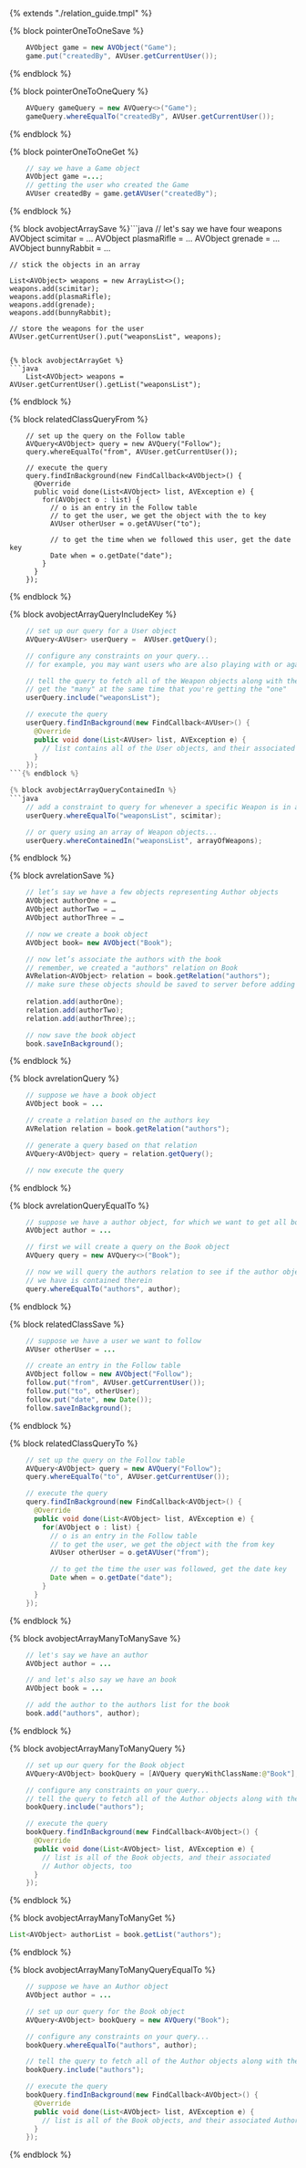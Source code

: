 {% extends "./relation_guide.tmpl" %}

{% block pointerOneToOneSave %}
```java
    AVObject game = new AVObject("Game");
    game.put("createdBy", AVUser.getCurrentUser());
```
{% endblock %}

{% block pointerOneToOneQuery %}
```java
    AVQuery gameQuery = new AVQuery<>("Game");
    gameQuery.whereEqualTo("createdBy", AVUser.getCurrentUser());
```
{% endblock %}

{% block pointerOneToOneGet %}
```java
    // say we have a Game object
    AVObject game =...;
    // getting the user who created the Game
    AVUser createdBy = game.getAVUser("createdBy");
```
{% endblock %}

{% block avobjectArraySave %}```java
    // let's say we have four weapons
    AVObject scimitar = ...
    AVObject plasmaRifle = ...
    AVObject grenade = ...
    AVObject bunnyRabbit = ...

    // stick the objects in an array

    List<AVObject> weapons = new ArrayList<>();
    weapons.add(scimitar);
    weapons.add(plasmaRifle);
    weapons.add(grenade);
    weapons.add(bunnyRabbit);

    // store the weapons for the user
    AVUser.getCurrentUser().put("weaponsList", weapons);
```{% endblock %}

{% block avobjectArrayGet %}
```java
    List<AVObject> weapons = AVUser.getCurrentUser().getList("weaponsList");
```
{% endblock %}

{% block relatedClassQueryFrom %}
```objc
    // set up the query on the Follow table
    AVQuery<AVObject> query = new AVQuery("Follow");
    query.whereEqualTo("from", AVUser.getCurrentUser());

    // execute the query
    query.findInBackground(new FindCallback<AVObject>() {
      @Override
      public void done(List<AVObject> list, AVException e) {
        for(AVObject o : list) {
          // o is an entry in the Follow table
          // to get the user, we get the object with the to key
          AVUser otherUser = o.getAVUser("to");

          // to get the time when we followed this user, get the date key
          Date when = o.getDate("date");
        } 
      }
    });
```
{% endblock %}

{% block avobjectArrayQueryIncludeKey %}
```java
    // set up our query for a User object
    AVQuery<AVUser> userQuery =  AVUser.getQuery();

    // configure any constraints on your query...
    // for example, you may want users who are also playing with or against you

    // tell the query to fetch all of the Weapon objects along with the user
    // get the "many" at the same time that you're getting the "one"
    userQuery.include("weaponsList");

    // execute the query
    userQuery.findInBackground(new FindCallback<AVUser>() {
      @Override
      public void done(List<AVUser> list, AVException e) {
        // list contains all of the User objects, and their associated Weapon objects, too
      }
    });
```{% endblock %}

{% block avobjectArrayQueryContainedIn %}
```java
    // add a constraint to query for whenever a specific Weapon is in an array
    userQuery.whereEqualTo("weaponsList", scimitar);

    // or query using an array of Weapon objects...
    userQuery.whereContainedIn("weaponsList", arrayOfWeapons);
```
{% endblock %}

{% block avrelationSave %}
```java
    // let’s say we have a few objects representing Author objects
    AVObject authorOne = …
    AVObject authorTwo = …
    AVObject authorThree = …

    // now we create a book object
    AVObject book= new AVObject("Book");

    // now let’s associate the authors with the book
    // remember, we created a "authors" relation on Book
    AVRelation<AVObject> relation = book.getRelation("authors");
    // make sure these objects should be saved to server before adding to relation
    
    relation.add(authorOne);
    relation.add(authorTwo);
    relation.add(authorThree);;

    // now save the book object
    book.saveInBackground();
```
{% endblock %}

{% block avrelationQuery %}
```java
    // suppose we have a book object
    AVObject book = ...

    // create a relation based on the authors key
    AVRelation relation = book.getRelation("authors");

    // generate a query based on that relation
    AVQuery<AVObject> query = relation.getQuery();

    // now execute the query
```
{% endblock %}

{% block avrelationQueryEqualTo %}
```java
    // suppose we have a author object, for which we want to get all books
    AVObject author = ...

    // first we will create a query on the Book object
    AVQuery query = new AVQuery<>("Book");

    // now we will query the authors relation to see if the author object 
    // we have is contained therein
    query.whereEqualTo("authors", author);
```
{% endblock %}

{% block relatedClassSave %}
```java
    // suppose we have a user we want to follow
    AVUser otherUser = ...

    // create an entry in the Follow table
    AVObject follow = new AVObject("Follow");
    follow.put("from", AVUser.getCurrentUser());
    follow.put("to", otherUser);
    follow.put("date", new Date());
    follow.saveInBackground();
```
{% endblock %}

{% block relatedClassQueryTo %} 
```java
    // set up the query on the Follow table
    AVQuery<AVObject> query = new AVQuery("Follow");
    query.whereEqualTo("to", AVUser.getCurrentUser());

    // execute the query
    query.findInBackground(new FindCallback<AVObject>() {
      @Override
      public void done(List<AVObject> list, AVException e) {
        for(AVObject o : list) {
          // o is an entry in the Follow table
          // to get the user, we get the object with the from key
          AVUser otherUser = o.getAVUser("from");

          // to get the time the user was followed, get the date key
          Date when = o.getDate("date");
        }
      }
    });
```
{% endblock %}

{% block avobjectArrayManyToManySave %} 
```java
    // let's say we have an author
    AVObject author = ...

    // and let's also say we have an book
    AVObject book = ...

    // add the author to the authors list for the book
    book.add("authors", author);
```
{% endblock %}

{% block avobjectArrayManyToManyQuery %}
```java
    // set up our query for the Book object
    AVQuery<AVObject> bookQuery = [AVQuery queryWithClassName:@"Book"];

    // configure any constraints on your query...
    // tell the query to fetch all of the Author objects along with the Book
    bookQuery.include("authors");

    // execute the query
    bookQuery.findInBackground(new FindCallback<AVObject>() {
      @Override
      public void done(List<AVObject> list, AVException e) {
        // list is all of the Book objects, and their associated 
        // Author objects, too
      }
    });
```
{% endblock %}

{% block avobjectArrayManyToManyGet %} 
```java
List<AVObject> authorList = book.getList("authors");
```
{% endblock %}

{% block avobjectArrayManyToManyQueryEqualTo %}
```java
    // suppose we have an Author object
    AVObject author = ...

    // set up our query for the Book object
    AVQuery<AVObject> bookQuery = new AVQuery("Book");

    // configure any constraints on your query...
    bookQuery.whereEqualTo("authors", author);

    // tell the query to fetch all of the Author objects along with the Book
    bookQuery.include("authors");

    // execute the query
    bookQuery.findInBackground(new FindCallback<AVObject>() {
      @Override
      public void done(List<AVObject> list, AVException e) {
        // list is all of the Book objects, and their associated Author objects, too
      }
    });
```
{% endblock %}
